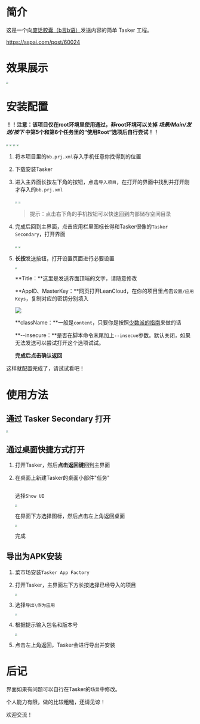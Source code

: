 # 简介

这是一个向[废话胶囊（b言b语）](https://github.com/daibor/nonsense.fun)发送内容的简单 Tasker 工程。

https://sspai.com/post/60024


# 效果展示

<img src="https://i.loli.net/2020/04/22/Hy7kwJL8FDr6I5O.png" style="zoom: 33%;" />

# 安装配置

**！！注意：该项目仅在root环境里使用通过，非root环境可以关掉 *场景/Main/发送/按下* 中第5个和第6个任务里的“使用Root“选项后自行尝试！！**

<img src="https://i.loli.net/2020/04/22/iaTO5gAQLjnufBZ.png" style="zoom:33%;" />

<img src="https://i.loli.net/2020/04/22/SIJivZ5L4Na9Cu3.png" style="zoom:33%;" />

<img src="https://i.loli.net/2020/04/22/HNhvpO5JQLDyISc.png" style="zoom:33%;" />

<img src="https://i.loli.net/2020/04/22/7BoIjaJL9h6ilf1.png" style="zoom:33%;" />

1. 将本项目里的``bb.prj.xml``存入手机任意你找得到的位置

2. 下载安装Tasker

3. 进入主界面长按左下角的按钮，点击`导入项目`，在打开的界面中找到并打开刚才存入的`bb.prj.xml`

   <img src="https://i.loli.net/2020/04/22/mpwnk2ZWvMc6uSU.png" style="zoom:33%;" />
   
   <img src="https://i.loli.net/2020/04/22/3Zc2KIWVfBzhiDM.png" style="zoom:33%;" />
   
   > 提示：点击右下角的手机按钮可以快速回到内部储存空间目录
   >
   
4. 完成后回到主界面，点击应用栏里图标长得和Tasker很像的`Tasker Secondary`，打开界面

   <img src="https://i.loli.net/2020/04/22/Gju9BY64UsWlvTw.png" style="zoom:33%;" />

   <img src="https://i.loli.net/2020/04/22/Hy7kwJL8FDr6I5O.png" style="zoom:33%;" />

5. **长按**发送按钮，打开设置页面进行必要设置

   <img src="https://i.loli.net/2020/04/22/YM5CJ6vb4OIdemy.png" style="zoom:33%;" />

   **Title：**这里是发送界面顶端的文字，请随意修改

   **AppID、MasterKey：**网页打开LeanCloud，在你的项目里点击``设置/应用Keys``，复制对应的密钥分别填入

   ![](https://i.loli.net/2020/04/20/Kaxt5GOo3LRgMmy.png)

   **className：**一般是`content`，只要你是按照[少数派的指南](https://sspai.com/post/60024)来做的话

   **--insecure：**是否在脚本命令末尾加上`--insecue`参数。默认关闭，如果无法发送可以尝试打开这个选项试试。
   
   **完成后点击确认返回**

这样就配置完成了，请试试看吧！

# 使用方法

## 通过 Tasker Secondary 打开

<img src="https://i.loli.net/2020/04/22/Gju9BY64UsWlvTw.png" style="zoom:33%;" />

## 通过桌面快捷方式打开

1. 打开Tasker，然后**点击返回键**回到主界面

2. 在桌面上新建Tasker的桌面小部件"任务"

   ![]()

   选择`Show UI`

   <img src="https://i.loli.net/2020/04/22/QWRPd7IKmV3oXYj.png" style="zoom:33%;" />

   在界面下方选择图标，然后点击左上角返回桌面

   <img src="https://i.loli.net/2020/04/22/t5dlHRyUgDM7aKX.png" style="zoom:33%;" />

   完成

## 导出为APK安装

1. 菜市场安装`Tasker App Factory`

2. 打开Tasker，主界面左下方长按选择已经导入的项目

   <img src="https://i.loli.net/2020/04/22/peARXFgoinvOJzx.png" style="zoom:33%;" />

3. 选择`导出\作为应用`

   <img src="https://i.loli.net/2020/04/22/pWGezM69XUa3OVj.png" style="zoom:33%;" />

4. 根据提示输入包名和版本号

   <img src="https://i.loli.net/2020/04/22/Q7nXMpqxhB5o8a3.png" style="zoom:33%;" />

5. 点击左上角返回，Tasker会进行导出并安装

# 后记

界面如果有问题可以自行在Tasker的`场景`中修改。

个人能力有限，做的比较粗糙，还请见谅！

欢迎交流！
